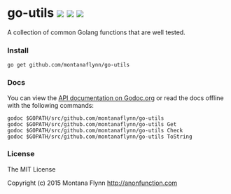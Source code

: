 # go-utils [![][travis-svg]][travis-url] [![][coveralls-svg]][coveralls-url] [![][godoc-svg]][godoc-url]

A collection of common Golang functions that are well tested.

### Install

```
go get github.com/montanaflynn/go-utils
```

### Docs

You can view the [API documentation on Godoc.org](http://godoc.org/github.com/montanaflynn/go-utils) or read the docs offline with the following commands:

```
godoc $GOPATH/src/github.com/montanaflynn/go-utils
godoc $GOPATH/src/github.com/montanaflynn/go-utils Get
godoc $GOPATH/src/github.com/montanaflynn/go-utils Check
godoc $GOPATH/src/github.com/montanaflynn/go-utils ToString
```

### License

The MIT License

Copyright (c) 2015 Montana Flynn http://anonfunction.com

[travis-url]: https://travis-ci.org/montanaflynn/go-utils/
[travis-svg]: https://img.shields.io/travis/montanaflynn/go-utils/.svg

[coveralls-url]: https://coveralls.io/r/montanaflynn/go-utils/?branch=master
[coveralls-svg]: https://img.shields.io/coveralls/montanaflynn/go-utils/.svg

[godoc-url]: https://godoc.org/github.com/montanaflynn/go-utils/
[godoc-svg]: https://godoc.org/github.com/montanaflynn/go-utils/?status.svg

